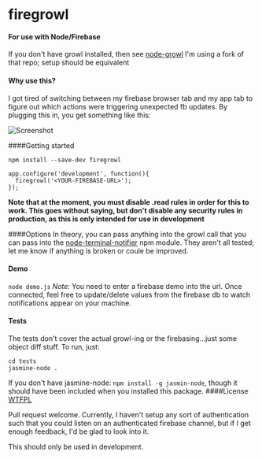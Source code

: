 firegrowl
=========

#### For use with Node/Firebase
If you don't have growl installed, then see [node-growl](https://github.com/visionmedia/node-growl)
I'm using a fork of that repo; setup should be equivalent

#### Why use this?
I got tired of switching between my firebase browser tab and my app tab to figure out which actions were triggering unexpected fb updates.
By plugging this in, you get something like this:

![Screenshot](http://i.imgur.com/OsotOTo.png, "Sample screenshot")

####Getting started

`npm install --save-dev firegrowl`

~~~
app.configure('development', function(){
  firegrowl('<YOUR-FIREBASE-URL>');
});
~~~

__Note that at the moment, you must disable .read rules in order for this to work.  This goes without saying, but don't disable any security rules in production, as this is only intended for use in development__

####Options
In theory, you can pass anything into the growl call that you can pass into the [node-terminal-notifier](https://github.com/evanw/node-terminal-notifier) npm module.
They aren't all tested; let me know if anything is broken or coule be improved.

#### Demo
`node demo.js`
_Note:_ You need to enter a firebase demo into the url.  Once connected, feel free to update/delete values from the firebase db to watch notifications appear on your machine.

#### Tests
The tests don't cover the actual growl-ing or the firebasing...just some object diff stuff.  To run, just:
~~~
cd tests
jasmine-node .
~~~

If you don't have jasmine-node: `npm install -g jasmin-node`, though it should have been included when you installed this package.
####License
[WTFPL](http://www.wtfpl.net/about/)

Pull request welcome.  Currently, I haven't setup any sort of authentication such that you could listen on an authenticated firebase channel, but if I get enough feedback, I'd be glad to look into it.

This should only be used in development.
